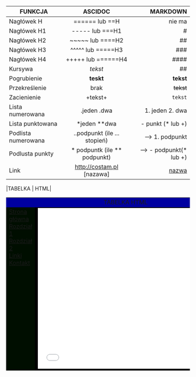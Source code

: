 | FUNKCJA        | ASCIDOC          | MARKDOWN |
| ------------- |:-------------:| -----:|
| Nagłówek H     | ====== lub ==H | nie ma |
| Nagłówek H1      | ----- lub ===H1      |   # |
| Nagłówek H2 | ~~~~~ lub ====H2      |    ## |
| Nagłówek H3 | ^^^^^ lub =====H3    |    ### |
| Nagłówek H4 | +++++ lub ======H4     |   #### |
|Kursywa | _tekst_    |    ## |
|Pogrubienie | **teskt**  | **tekst**|
|Przekreślenie| brak  |  ~~tekst~~|
|Zacienienie |+tekst+  |   ``tekst`` |
|Lista numerowana |.jeden .dwa   |   1. jeden 2. dwa |
|Lista punktowana| *jeden **dwa     |   - punkt (* lub +)|
|Podlista numerowana|..podpunkt (ile ... stopień)  | ⟶ 1. podpunkt|
|Podlusta punkty| * podpuntk (ile ** podpunkt)  | ⟶ - podpunkt(* lub +) |
|Link|http://costam.pl [nazawa]   |  [nazwa](www.costam.pl) |


|TABELKA	| HTML|
<table width="750" align="center" cellspacing="0" cellpadding="10">
<tr>
<td bgcolor="kolor góra" colspan="2" align="center" valign="middle">TABELKA HTML</td>
</tr>
<tr>
<td bgcolor="kolor menu" width="150" valign="top">
<!-- MENU -->
<a target="strona" href="home.html">Strona główna</a><br />
<a target="strona" href="strona1.html">Rozdział 1</a><br />
<a target="strona" href="strona2.html">Rozdział 2</a><br />
<a target="strona" href="linki.html">Linki</a><br />
<a href="mailto:jan_kowalski@example.com">Kontakt</a><br>
<!-- MENU koniec -->
</td>
<td bgcolor="kolor strony" valign="top"><iframe name="strona" src="home.html" width="560" height="440" frameborder="0"></iframe></td>
</tr>
</table>
